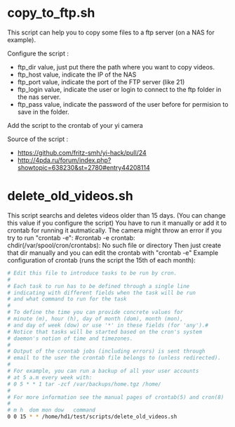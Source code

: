 copy_to_ftp.sh
==============

This script can help you to copy some files to a ftp server (on a NAS for example).

Configure the script : 

* ftp_dir value, just put there the path where you want to copy videos.
* ftp_host value, indicate the IP of the NAS
* ftp_port value, indicate the port of the FTP server (like 21)
* ftp_login value, indicate the user or login to connect to the ftp folder in the nas server.
* ftp_pass value, indicate the password of the user before for permision to save in the folder.

Add the script to the crontab of your yi camera

Source of the script : 

* https://github.com/fritz-smh/yi-hack/pull/24
* http://4pda.ru/forum/index.php?showtopic=638230&st=2780#entry44208114

delete_old_videos.sh
====================

This script searchs and deletes videos older than 15 days. (You can change this value if you configure the script)
You have to run it manually or add it to crontab for running it autmatically.
The camera might throw an error if you try to run "crontab -e":
          #crontab -e
          crontab: chdir(/var/spool/cron/crontabs): No such file or directory
Then just create that dir manually and you can edit the crontab with "crontab -e"
Example configuration of crontab (runs the script the 15th of each month):
```sh
# Edit this file to introduce tasks to be run by cron.
#
# Each task to run has to be defined through a single line
# indicating with different fields when the task will be run
# and what command to run for the task
#
# To define the time you can provide concrete values for
# minute (m), hour (h), day of month (dom), month (mon),
# and day of week (dow) or use '*' in these fields (for 'any').#
# Notice that tasks will be started based on the cron's system
# daemon's notion of time and timezones.
#
# Output of the crontab jobs (including errors) is sent through
# email to the user the crontab file belongs to (unless redirected).
#
# For example, you can run a backup of all your user accounts
# at 5 a.m every week with:
# 0 5 * * 1 tar -zcf /var/backups/home.tgz /home/
#
# For more information see the manual pages of crontab(5) and cron(8)
#
# m h  dom mon dow   command
0 0 15 * * /home/hd1/test/scripts/delete_old_videos.sh
```
